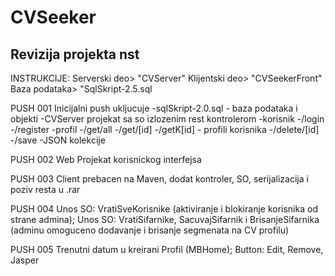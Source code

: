 # CVSeeker
Revizija projekta nst
--
INSTRUKCIJE: 
Serverski deo> "CVServer"
Klijentski deo> "CVSeekerFront"
Baza podataka> "SqlSkript-2.5.sql

PUSH 001
  Inicijalni push ukljucuje
  -sqlSkript-2.0.sql - baza podataka i objekti
  -CVServer projekat sa so izlozenim rest kontrolerom
    -korisnik 
       -/login
       -/register
    -profil
       -/get/all
       -/get/[id]
       -/getK[id] - profili korisnika
       -/delete/[id]
       -/save
  -JSON kolekcije
  
  PUSH 002
    Web Projekat korisnickog interfejsa
    
  PUSH 003 
  Client prebacen na Maven, dodat kontroler, SO, serijalizacija i poziv resta u .rar
    
  PUSH 004
    Unos SO: VratiSveKorisnike (aktiviranje i blokiranje korisnika od strane admina);
    Unos SO: VratiSifarnike, SacuvajSifarnik i BrisanjeSifarnika (adminu omoguceno dodavanje i brisanje segmenata na CV profilu)
    
  PUSH 005
  Trenutni datum u kreirani Profil (MBHome); Button: Edit, Remove, Jasper




     
